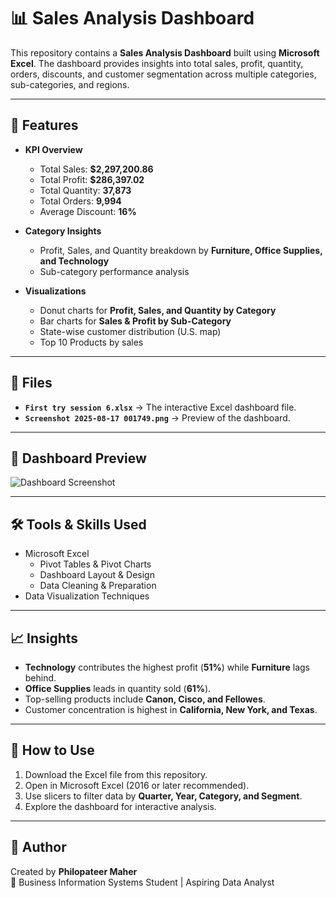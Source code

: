 # 📊 Sales Analysis Dashboard  

This repository contains a **Sales Analysis Dashboard** built using **Microsoft Excel**. The dashboard provides insights into total sales, profit, quantity, orders, discounts, and customer segmentation across multiple categories, sub-categories, and regions.  

---

## 🚀 Features  

- **KPI Overview**  
  - Total Sales: **$2,297,200.86**  
  - Total Profit: **$286,397.02**  
  - Total Quantity: **37,873**  
  - Total Orders: **9,994**  
  - Average Discount: **16%**  

- **Category Insights**  
  - Profit, Sales, and Quantity breakdown by **Furniture, Office Supplies, and Technology**  
  - Sub-category performance analysis  

- **Visualizations**  
  - Donut charts for **Profit, Sales, and Quantity by Category**  
  - Bar charts for **Sales & Profit by Sub-Category**  
  - State-wise customer distribution (U.S. map)  
  - Top 10 Products by sales  

---

## 📂 Files  

- **`First try session 6.xlsx`** → The interactive Excel dashboard file.  
- **`Screenshot 2025-08-17 001749.png`** → Preview of the dashboard.  

---

## 📸 Dashboard Preview  

![Dashboard Screenshot](Screenshot%202025-08-17%20001749.png)  

---

## 🛠 Tools & Skills Used  

- Microsoft Excel  
  - Pivot Tables & Pivot Charts  
  - Dashboard Layout & Design  
  - Data Cleaning & Preparation  
- Data Visualization Techniques  

---

## 📈 Insights  

- **Technology** contributes the highest profit (**51%**) while **Furniture** lags behind.  
- **Office Supplies** leads in quantity sold (**61%**).  
- Top-selling products include **Canon, Cisco, and Fellowes**.  
- Customer concentration is highest in **California, New York, and Texas**.  

---

## 📌 How to Use  

1. Download the Excel file from this repository.  
2. Open in Microsoft Excel (2016 or later recommended).  
3. Use slicers to filter data by **Quarter, Year, Category, and Segment**.  
4. Explore the dashboard for interactive analysis.  

---

## 👤 Author  

Created by **Philopateer Maher**  
📍 Business Information Systems Student | Aspiring Data Analyst  
